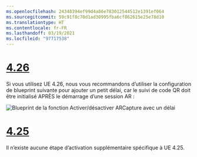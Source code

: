 ```yaml
---
ms.openlocfilehash: 24348394ef99d4a86e783012544512e1391ef064
ms.sourcegitcommit: 59c91f8c70d1ad30995fba6cf862615e25e78d10
ms.translationtype: HT
ms.contentlocale: fr-FR
ms.lasthandoff: 03/19/2021
ms.locfileid: "97717538"
---
```

# <a name="426"></a>[4.26](#tab/426)

Si vous utilisez UE 4.26, nous vous recommandons d’utiliser la configuration de blueprint suivante pour ajouter un petit délai, car le suivi de code QR doit être initialisé APRÈS le démarrage d’une session AR :

![Blueprint de la fonction Activer/désactiver ARCapture avec un délai](../images/qr-codes-img-01.png)

# <a name="425"></a>[4.25](#tab/425)

Il n’existe aucune étape d’activation supplémentaire spécifique à UE 4.25.

